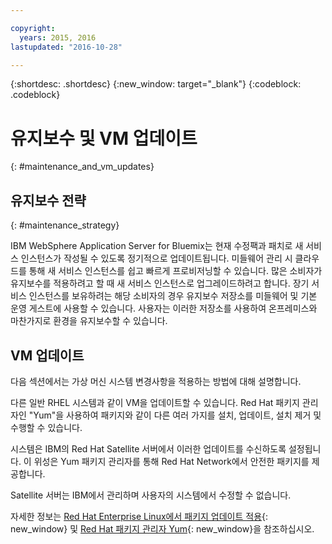 ```yaml
---

copyright:
  years: 2015, 2016
lastupdated: "2016-10-28"

---
```


{:shortdesc: .shortdesc}
{:new_window: target="_blank"}
{:codeblock: .codeblock}

# 유지보수 및 VM 업데이트
{: #maintenance_and_vm_updates}

## 유지보수 전략
{: #maintenance_strategy}

IBM WebSphere Application Server for Bluemix는 현재 수정팩과 패치로 새 서비스 인스턴스가 작성될 수 있도록 정기적으로 업데이트됩니다. 미들웨어 관리 시
클라우드를 통해 새 서비스 인스턴스를 쉽고 빠르게 프로비저닝할 수 있습니다. 많은 소비자가
유지보수를 적용하려고 할 때 새 서비스 인스턴스로 업그레이드하려고 합니다. 장기 서비스
인스턴스를 보유하려는 해당 소비자의 경우 유지보수 저장소를 미들웨어 및 기본 운영
게스트에 사용할 수 있습니다. 사용자는 이러한 저장소를 사용하여 온프레미스와 마찬가지로 환경을
유지보수할 수 있습니다. 

## VM 업데이트

다음 섹션에서는 가상 머신 시스템 변경사항을 적용하는 방법에 대해 설명합니다.

다른 일반 RHEL 시스템과 같이 VM을 업데이트할 수 있습니다. Red Hat 패키지 관리자인
"Yum"을 사용하여 패키지와 같이 다른 여러 가지를 설치, 업데이트, 설치 제거 및 수행할 수
있습니다.

시스템은 IBM의 Red Hat Satellite 서버에서 이러한 업데이트를 수신하도록 설정됩니다. 이
위성은 Yum 패키지 관리자를 통해 Red Hat Network에서 안전한 패키지를
제공합니다. 

Satellite 서버는 IBM에서 관리하며 사용자의 시스템에서 수정할 수 없습니다. 

자세한 정보는 [Red Hat Enterprise Linux에서 패키지 업데이트 적용](https://access.redhat.com/articles/11258#rhel6){: new_window} 및 [Red Hat 패키지 관리자 Yum](https://access.redhat.com/documentation/en-US/Red_Hat_Enterprise_Linux/6/html/Deployment_Guide/ch-yum.html){: new_window}을 참조하십시오. 
